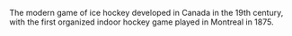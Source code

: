 The modern game of ice hockey developed in Canada in the 19th century, with the first organized indoor hockey game played in Montreal in 1875.
